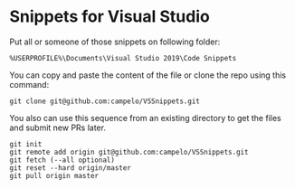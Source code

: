 # Snippets for Visual Studio

Put all or someone of those snippets on following folder:
```
%USERPROFILE%\Documents\Visual Studio 2019\Code Snippets
```

You can copy and paste the content of the file or clone the repo using this command:

```
git clone git@github.com:campelo/VSSnippets.git
```

You also can use this sequence from an existing directory to get the files and submit new PRs later.

```
git init
git remote add origin git@github.com:campelo/VSSnippets.git
git fetch (--all optional)
git reset --hard origin/master
git pull origin master
```